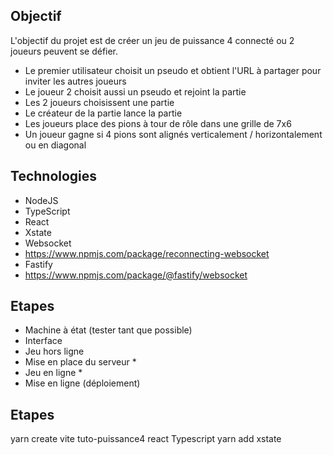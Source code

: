 ## Objectif

L'objectif du projet est de créer un jeu de puissance 4 connecté ou 2 joueurs peuvent se défier.

- Le premier utilisateur choisit un pseudo et obtient l'URL  à partager pour inviter les autres joueurs
- Le joueur 2 choisit aussi un pseudo et rejoint la partie
- Les 2 joueurs choisissent une partie
- Le créateur de la partie lance la partie
- Les joueurs place des pions à tour de rôle dans une grille de 7x6
- Un joueur gagne si 4 pions sont alignés verticalement / horizontalement ou en diagonal

## Technologies

- NodeJS
- TypeScript
- React
- Xstate
- Websocket
- https://www.npmjs.com/package/reconnecting-websocket
- Fastify
- https://www.npmjs.com/package/@fastify/websocket

## Etapes

- Machine à état (tester tant que possible)
- Interface
- Jeu hors ligne
- Mise en place du serveur *
- Jeu en ligne *
- Mise en ligne (déploiement)

## Etapes

yarn create vite tuto-puissance4
react
Typescript
yarn add xstate


